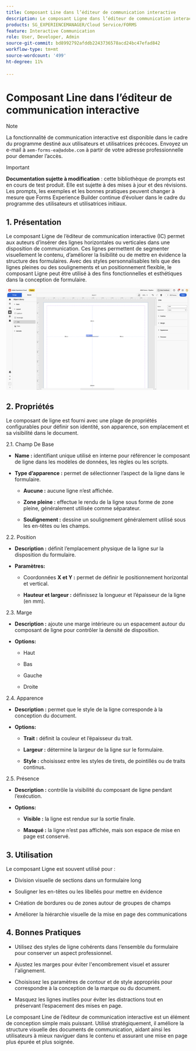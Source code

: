 ```yaml
---
title: Composant Line dans l’éditeur de communication interactive
description: Le composant Ligne dans l’éditeur de communication interactive d’AEM Forms permet aux auteurs d’insérer des lignes horizontales ou verticales dans une disposition de communication.
products: SG_EXPERIENCEMANAGER/Cloud Service/FORMS
feature: Interactive Communication
role: User, Developer, Admin
source-git-commit: bd8992792afddb2243736578acd24bc47efad842
workflow-type: tm+mt
source-wordcount: '499'
ht-degree: 11%

---
```



# Composant Line dans l’éditeur de communication interactive

>[!NOTE]
>
> La fonctionnalité de communication interactive est disponible dans le cadre du programme destiné aux utilisateurs et utilisatrices précoces. Envoyez un e-mail à `aem-forms-ea@adobe.com` à partir de votre adresse professionnelle pour demander l’accès.

>[!IMPORTANT]
>
> **Documentation sujette à modification** : cette bibliothèque de prompts est en cours de test produit. Elle est sujette à des mises à jour et des révisions. Les prompts, les exemples et les bonnes pratiques peuvent changer à mesure que Forms Experience Builder continue d’évoluer dans le cadre du programme des utilisateurs et utilisatrices initiaux.

## &#x200B;1. Présentation

Le composant Ligne de l’éditeur de communication interactive (IC) permet aux auteurs d’insérer des lignes horizontales ou verticales dans une disposition de communication. Ces lignes permettent de segmenter visuellement le contenu, d’améliorer la lisibilité ou de mettre en évidence la structure des formulaires. Avec des styles personnalisables tels que des lignes pleines ou des soulignements et un positionnement flexible, le composant Ligne peut être utilisé à des fins fonctionnelles et esthétiques dans la conception de formulaire.

![Rechercher un document IC](/help/forms/interactive-communication/assets/line.png)

## &#x200B;2. Propriétés

Le composant de ligne est fourni avec une plage de propriétés configurables pour définir son identité, son apparence, son emplacement et sa visibilité dans le document.

2.1. Champ De Base

- **Name :** identifiant unique utilisé en interne pour référencer le composant de ligne dans les modèles de données, les règles ou les scripts.

- **Type d’apparence :** permet de sélectionner l’aspect de la ligne dans le formulaire.

   - **Aucune :** aucune ligne n’est affichée.

   - **Zone pleine :** effectue le rendu de la ligne sous forme de zone pleine, généralement utilisée comme séparateur.

   - **Soulignement :** dessine un soulignement généralement utilisé sous les en-têtes ou les champs.

2.2. Position

- **Description :** définit l’emplacement physique de la ligne sur la disposition du formulaire.

- **Paramètres:**

   - Coordonnées **X et Y :** permet de définir le positionnement horizontal et vertical.

   - **Hauteur et largeur :** définissez la longueur et l’épaisseur de la ligne (en mm).

2.3. Marge

- **Description :** ajoute une marge intérieure ou un espacement autour du composant de ligne pour contrôler la densité de disposition.

- **Options:**

   - Haut

   - Bas

   - Gauche

   - Droite

2.4. Apparence

- **Description :** permet que le style de la ligne corresponde à la conception du document.

- **Options:**

   - **Trait :** définit la couleur et l’épaisseur du trait.

   - **Largeur :** détermine la largeur de la ligne sur le formulaire.

   - **Style :** choisissez entre les styles de tirets, de pointillés ou de traits continus.

2.5. Présence

- **Description :** contrôle la visibilité du composant de ligne pendant l’exécution.

- **Options:**

   - **Visible :** la ligne est rendue sur la sortie finale.

   - **Masqué :** la ligne n’est pas affichée, mais son espace de mise en page est conservé.

## &#x200B;3. Utilisation

Le composant Ligne est souvent utilisé pour :

- Division visuelle de sections dans un formulaire long

- Souligner les en-têtes ou les libellés pour mettre en évidence

- Création de bordures ou de zones autour de groupes de champs

- Améliorer la hiérarchie visuelle de la mise en page des communications

## &#x200B;4. Bonnes Pratiques

- Utilisez des styles de ligne cohérents dans l’ensemble du formulaire pour conserver un aspect professionnel.

- Ajustez les marges pour éviter l&#39;encombrement visuel et assurer l&#39;alignement.

- Choisissez les paramètres de contour et de style appropriés pour correspondre à la conception de la marque ou du document.

- Masquez les lignes inutiles pour éviter les distractions tout en préservant l’espacement des mises en page.

Le composant Line de l’éditeur de communication interactive est un élément de conception simple mais puissant. Utilisé stratégiquement, il améliore la structure visuelle des documents de communication, aidant ainsi les utilisateurs à mieux naviguer dans le contenu et assurant une mise en page plus épurée et plus soignée.


